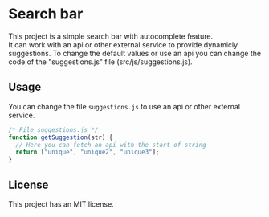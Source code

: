 # Search bar

This project is a simple search bar with autocomplete feature.  
It can work with an api or other external service to provide dynamicly suggestions.
To change the default values or use an api you can change the code of the "suggestions.js" file (src/js/suggestions.js).

## Usage

You can change the file `suggestions.js` to use an api or other external service.

```js
/* File suggestions.js */
function getSuggestion(str) {
  // Here you can fetch an api with the start of string
  return ["unique", "unique2", "unique3"];
}
```

## License

This project has an MIT license.
